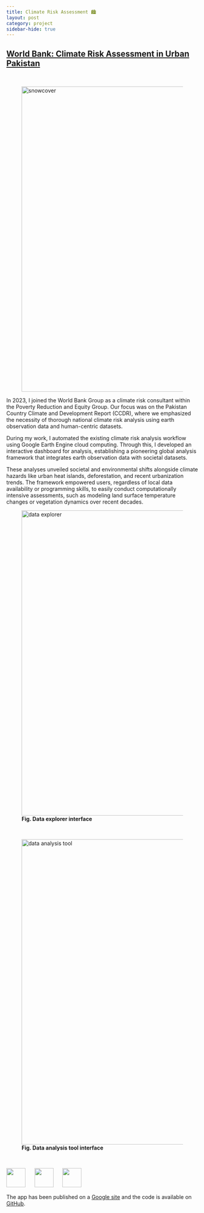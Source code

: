 ```yaml
---
title: Climate Risk Assessment 🏙️
layout: post
category: project
sidebar-hide: true
---
```


## [World Bank: Climate Risk Assessment in Urban Pakistan](https://sites.google.com/view/intraurban/home)


<br>

<figure>
	<img src="{{ 'assets/images/night.jpg' | relative_url }}" alt="snowcover"  width="800" />
</figure>

In 2023, I joined the World Bank Group as a climate risk consultant within the Poverty Reduction and Equity Group. Our focus was on the Pakistan Country Climate and Development Report (CCDR), where we emphasized the necessity of thorough national climate risk analysis using earth observation data and human-centric datasets.

During my work, I automated the existing climate risk analysis workflow using Google Earth Engine cloud computing. Through this, I developed an interactive dashboard for analysis, establishing a pioneering global analysis framework that integrates earth observation data with societal datasets.

These analyses unveiled societal and environmental shifts alongside climate hazards like urban heat islands, deforestation, and recent urbanization trends. The framework empowered users, regardless of local data availability or programming skills, to easily conduct computationally intensive assessments, such as modeling land surface temperature changes or vegetation dynamics over recent decades.

<figure>
	<img src="{{ 'assets/images/explore.gif' | relative_url }}" alt="data explorer"  width="800" />
	<figcaption><b>Fig. Data explorer interface</b></figcaption>
</figure>

<br>

<figure>
	<img src="{{ 'assets/images/analysis.gif' | relative_url }}" alt="data analysis tool"  width="800" />
	<figcaption><b>Fig. Data analysis tool interface</b></figcaption>
</figure>

<br>

<p float="left">
  <img src="https://raw.githubusercontent.com/FortAwesome/Font-Awesome/6.x/svgs/brands/github.svg" width="50" height="50">
  &nbsp;&nbsp;&nbsp;&nbsp;
  <img src="https://raw.githubusercontent.com/FortAwesome/Font-Awesome/6.x/svgs/solid/earth-europe.svg" width="50" height="50">
  &nbsp;&nbsp;&nbsp;&nbsp;
  <img src="https://raw.githubusercontent.com/FortAwesome/Font-Awesome/6.x/svgs/brands/js.svg" width="50" height="50">
</p>

The app has been published on a [Google site](https://sites.google.com/view/intraurban/home) and the code is available on [GitHub](https://github.com/pinkychow1010/wb-pak-intraurban).